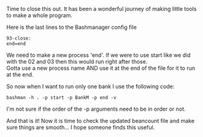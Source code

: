 Time to close this out.  It has been a wonderful journey of making little tools to make a whole program.

Here is the last lines to the Bashmanager config file

```
93-close:
end=end
```

We need to make a new process 'end'.  If we were to use start like we did with the 02 and 03 then this would run right after those.  
Gotta use a new process name AND use it at the end of the file for it to run at the end.

So now when I want to run only one bank I use the following code:
```
bashman -h . -p start -p BankM -p end -v
```
I'm not sure if the order of the -p arguments need to be in order or not.  

And that is it!  Now it is time to check the updated beancount file and make sure things are smooth...
I hope someone finds this useful.
